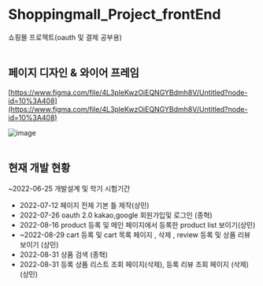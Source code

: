 
# Shoppingmall_Project_frontEnd
쇼핑몰 프로젝트(oauth 및 결제 공부용)
<br></br>

## 페이지 디자인 & 와이어 프레임


[https://www.figma.com/file/4L3pleKwzOiEQNGYBdmh8V/Untitled?node-id=10%3A408](https://www.figma.com/file/4L3pleKwzOiEQNGYBdmh8V/Untitled?node-id=10%3A408)

![image](https://user-images.githubusercontent.com/42925746/177485476-234ed37b-6666-46a8-97e3-f5b2f64ab948.png)
<br></br>
## 현재 개발 현황

~2022-06-25 개발설계 및 학기 시험기간
- 2022-07-12 페이지 전체 기본 틀 제작(상민)
- 2022-07-26 oauth 2.0 kakao,google 회원가입및 로그인 (종혁)
- 2022-08-16 product 등록 및 메인 페이지에서 등록한 product list  보이기(상민)
- ~2022-08-29 cart 등록 및 cart 목록 페이지 , 삭제 ,  review 등록 및 상품 리뷰 보이기 (상민)
- 2022-08-31 상품 검색 (종혁)
- 2022-08-31 등록 상품 리스트 조회 페이지(삭제), 등록 리뷰 조회 페이지 (삭제) (상민)

